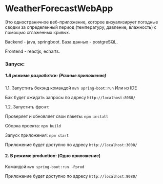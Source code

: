 # WeatherForecastWebApp
Это одностраничное веб-приложение, 
которое визуализирует погодные сводки за определенный период 
(температуру, давление, влажность) с помощью сглаженных кривых.

Backend - java, springboot.
База данных - postgreSQL.

Frontend - reactjs, echarts.

### Запуск:

##### 1.В режиме разработки: (Разные приложения)

1.1. Запустить бекэнд командой `mvn spring-boot:run`
Или из IDE

Бэк будет ожидать запросы по адресу `http://localhost:8080/`

1.2. Запустить фронт:

Проверяет и обновляет свои пакеты: `npm install`

Сборка проекта: `npm build`

Запуск приложения: `npm start`

Приложение будет доступно по адресу `http://localhost:3000/`

#### 2. В режиме production: (Одно приложение)

Командой `mvn spring-boot:run -Pprod`

Приложение будет доступно по адресу `http://localhost:8080/`


 
